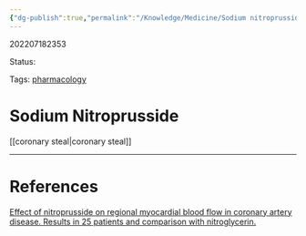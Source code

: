 ```yaml
---
{"dg-publish":true,"permalink":"/Knowledge/Medicine/Sodium nitroprusside/"}
---
```



202207182353

Status: 

Tags: [pharmacology](pharmacology.md)

# Sodium Nitroprusside
[[coronary steal\|coronary steal]]







___
# References
[Effect of nitroprusside on regional myocardial blood flow in coronary artery disease. Results in 25 patients and comparison with nitroglycerin.](Reference%20notes/zotero/Mann.etal1978.md)